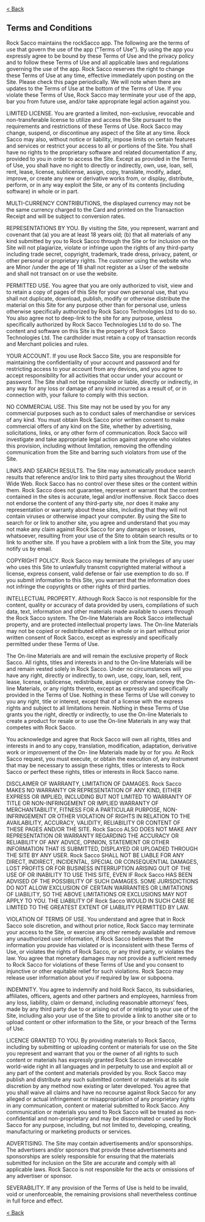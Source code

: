 [< Back](../README.md)

## Terms and Conditions

Rock Sacco maintains the rockSacco app. The following are the terms of use that govern the use of the app ("Terms of Use"). By using the app you expressly agree to be bound by these Terms of Use and the privacy policy and to follow these Terms of Use and all applicable laws and regulations governing the use of the app. Rock Sacco reserves the right to change these Terms of Use at any time, effective immediately upon posting on the Site. Please check this page periodically. We will note when there are updates to the Terms of Use at the bottom of the Terms of Use. If you violate these Terms of Use, Rock Sacco may terminate your use of the app, bar you from future use, and/or take appropriate legal action against you.

LIMITED LICENSE. You are granted a limited, non-exclusive, revocable and non-transferable license to utilize and access the Site pursuant to the requirements and restrictions of these Terms of Use. Rock Sacco may change, suspend, or discontinue any aspect of the Site at any time. Rock Sacco may also, without notice or liability, impose limits on certain features and services or restrict your access to all or portions of the Site. You shall have no rights to the proprietary software and related documentation if any, provided to you in order to access the Site. Except as provided in the Terms of Use, you shall have no right to directly or indirectly, own, use, loan, sell, rent, lease, license, sublicense, assign, copy, translate, modify, adapt, improve, or create any new or derivative works from, or display, distribute, perform, or in any way exploit the Site, or any of its contents (including software) in whole or in part.

MULTI-CURRENCY CONTRIBUTIONS, the displayed currency may not be the same currency charged to the Card and printed on the Transaction Receipt and will be subject to conversion rates.

REPRESENTATIONS BY YOU. By visiting the Site, you represent, warrant and covenant that (a) you are at least 18 years old; (b) that all materials of any kind submitted by you to Rock Sacco through the Site or for inclusion on the Site will not plagiarize, violate or infringe upon the rights of any third-party including trade secret, copyright, trademark, trade dress, privacy, patent, or other personal or proprietary rights. The customer using the website who are Minor /under the age of 18 shall not register as a User of the website and shall not transact on or use the website.

PERMITTED USE. You agree that you are only authorized to visit, view and to retain a copy of pages of this Site for your own personal use, that you shall not duplicate, download, publish, modify or otherwise distribute the material on this Site for any purpose other than for personal use, unless otherwise specifically authorized by Rock Sacco Technologies Ltd to do so. You also agree not to deep-link to the site for any purpose, unless specifically authorized by Rock Sacco Technologies Ltd to do so. The content and software on this Site is the property of Rock Sacco Technologies Ltd. The cardholder must retain a copy of transaction records and Merchant policies and rules.

YOUR ACCOUNT. If you use Rock Sacco Site, you are responsible for maintaining the confidentiality of your account and password and for restricting access to your account from any devices, and you agree to accept responsibility for all activities that occur under your account or password. The Site shall not be responsible or liable, directly or indirectly, in any way for any loss or damage of any kind incurred as a result of, or in connection with, your failure to comply with this section.

NO COMMERCIAL USE. This Site may not be used by you for any commercial purposes such as to conduct sales of merchandise or services of any kind. You must obtain Rock Sacco prior written consent to make commercial offers of any kind on the Site, whether by advertising, solicitations, links, or any other form of communication. Rock Sacco will investigate and take appropriate legal action against anyone who violates this provision, including without limitation, removing the offending communication from the Site and barring such violators from use of the Site.

LINKS AND SEARCH RESULTS. The Site may automatically produce search results that reference and/or link to third party sites throughout the World Wide Web. Rock Sacco has no control over these sites or the content within them. Rock Sacco does not guarantee, represent or warrant that the content contained in the sites is accurate, legal and/or inoffensive. Rock Sacco does not endorse the content of any third-party site, nor does it make any representation or warranty about these sites, including that they will not contain viruses or otherwise impact your computer. By using the Site to search for or link to another site, you agree and understand that you may not make any claim against Rock Sacco for any damages or losses, whatsoever, resulting from your use of the Site to obtain search results or to link to another site. If you have a problem with a link from the Site, you may notify us by email.

COPYRIGHT POLICY. Rock Sacco may terminate the privileges of any user who uses this Site to unlawfully transmit copyrighted material without a license, express consent, valid defense or fair use exemption to do so. If you submit information to this Site, you warrant that the information does not infringe the copyrights or other rights of third parties.

INTELLECTUAL PROPERTY. Although Rock Sacco is not responsible for the content, quality or accuracy of data provided by users, compilations of such data, text, information and other materials made available to users through the Rock Sacco system. The On-line Materials are Rock Sacco intellectual property, and are protected intellectual property laws. The On-line Materials may not be copied or redistributed either in whole or in part without prior written consent of Rock Sacco, except as expressly and specifically permitted under these Terms of Use.

The On-line Materials are and will remain the exclusive property of Rock Sacco. All rights, titles and interests in and to the On-line Materials will be and remain vested solely in Rock Sacco. Under no circumstances will you have any right, directly or indirectly, to own, use, copy, loan, sell, rent, lease, license, sublicense, redistribute, assign or otherwise convey the On- line Materials, or any rights thereto, except as expressly and specifically provided in the Terms of Use. Nothing in these Terms of Use will convey to you any right, title or interest, except that of a license with the express rights and subject to all limitations herein. Nothing in these Terms of Use grants you the right, directly or indirectly, to use the On-line Materials to create a product for resale or to use the On-line Materials in any way that competes with Rock Sacco.

You acknowledge and agree that Rock Sacco will own all rights, titles and interests in and to any copy, translation, modification, adaptation, derivative work or improvement of the On- line Materials made by or for you. At Rock Sacco request, you must execute, or obtain the execution of, any instrument that may be necessary to assign these rights, titles or interests to Rock Sacco or perfect these rights, titles or interests in Rock Sacco name.

DISCLAIMER OF WARRANTY, LIMITATION OF DAMAGES. Rock Sacco MAKES NO WARRANTY OR REPRESENTATION OF ANY KIND, EITHER EXPRESS OR IMPLIED, INCLUDING BUT NOT LIMITED TO WARRANTY OF TITLE OR NON-INFRINGEMENT OR IMPLIED WARRANTY OF MERCHANTABILITY, FITNESS FOR A PARTICULAR PURPOSE, NON-INFRINGEMENT OR OTHER VIOLATION OF RIGHTS IN RELATION TO THE AVAILABILITY, ACCURACY, VALIDITY, RELIABILITY OR CONTENT OF THESE PAGES AND/OR THE SITE. Rock Sacco ALSO DOES NOT MAKE ANY REPRESENTATION OR WARRANTY REGARDING THE ACCURACY OR RELIABILITY OF ANY ADVICE, OPINION, STATEMENT OR OTHER INFORMATION THAT IS SUBMITTED, DISPLAYED OR UPLOADED THROUGH THE SITE BY ANY USER. Rock Sacco SHALL NOT BE LIABLE FOR ANY DIRECT, INDIRECT, INCIDENTAL, SPECIAL OR CONSEQUENTIAL DAMAGES, LOST PROFITS OR FOR BUSINESS INTERRUPTION ARISING OUT OF THE USE OF OR INABILITY TO USE THIS SITE, EVEN IF Rock Sacco HAS BEEN ADVISED OF THE POSSIBILITY OF SUCH DAMAGES. SOME JURISDICTIONS DO NOT ALLOW EXCLUSION OF CERTAIN WARRANTIES OR LIMITATIONS OF LIABILITY, SO THE ABOVE LIMITATIONS OR EXCLUSIONS MAY NOT APPLY TO YOU. THE LIABILITY OF Rock Sacco WOULD IN SUCH CASE BE LIMITED TO THE GREATEST EXTENT OF LIABILITY PERMITTED BY LAW.

VIOLATION OF TERMS OF USE. You understand and agree that in Rock Sacco sole discretion, and without prior notice, Rock Sacco may terminate your access to the Site, or exercise any other remedy available and remove any unauthorized user information, if Rock Sacco believes that the information you provide has violated or is inconsistent with these Terms of Use, or violates the rights of Rock Sacco, or any third party, or violates the law. You agree that monetary damages may not provide a sufficient remedy to Rock Sacco for violations of these Terms of Use and you consent to injunctive or other equitable relief for such violations. Rock Sacco may release user information about you if required by law or subpoena.

INDEMNITY. You agree to indemnify and hold Rock Sacco, its subsidiaries, affiliates, officers, agents and other partners and employees, harmless from any loss, liability, claim or demand, including reasonable attorneys’ fees, made by any third party due to or arising out of or relating to your use of the Site, including also your use of the Site to provide a link to another site or to upload content or other information to the Site, or your breach of the Terms of Use.

LICENCE GRANTED TO YOU. By providing materials to Rock Sacco, including by submitting or uploading content or materials for use on the Site you represent and warrant that you or the owner of all rights to such content or materials has expressly granted Rock Sacco an irrevocable world-wide right in all languages and in perpetuity to use and exploit all or any part of the content and materials provided by you. Rock Sacco may publish and distribute any such submitted content or materials at its sole discretion by any method now existing or later developed. You agree that you shall waive all claims and have no recourse against Rock Sacco for any alleged or actual infringement or misappropriation of any proprietary rights in any communication, content or material submitted to Rock Sacco. Any communication or materials you send to Rock Sacco will be treated as non- confidential and non-proprietary and may be disseminated or used by Rock Sacco for any purpose, including, but not limited to, developing, creating, manufacturing or marketing products or services.

ADVERTISING. The Site may contain advertisements and/or sponsorships. The advertisers and/or sponsors that provide these advertisements and sponsorships are solely responsible for ensuring that the materials submitted for inclusion on the Site are accurate and comply with all applicable laws. Rock Sacco is not responsible for the acts or omissions of any advertiser or sponsor.

SEVERABILITY. If any provision of the Terms of Use is held to be invalid, void or unenforceable, the remaining provisions shall nevertheless continue in full force and effect.

[< Back](../README.md)
